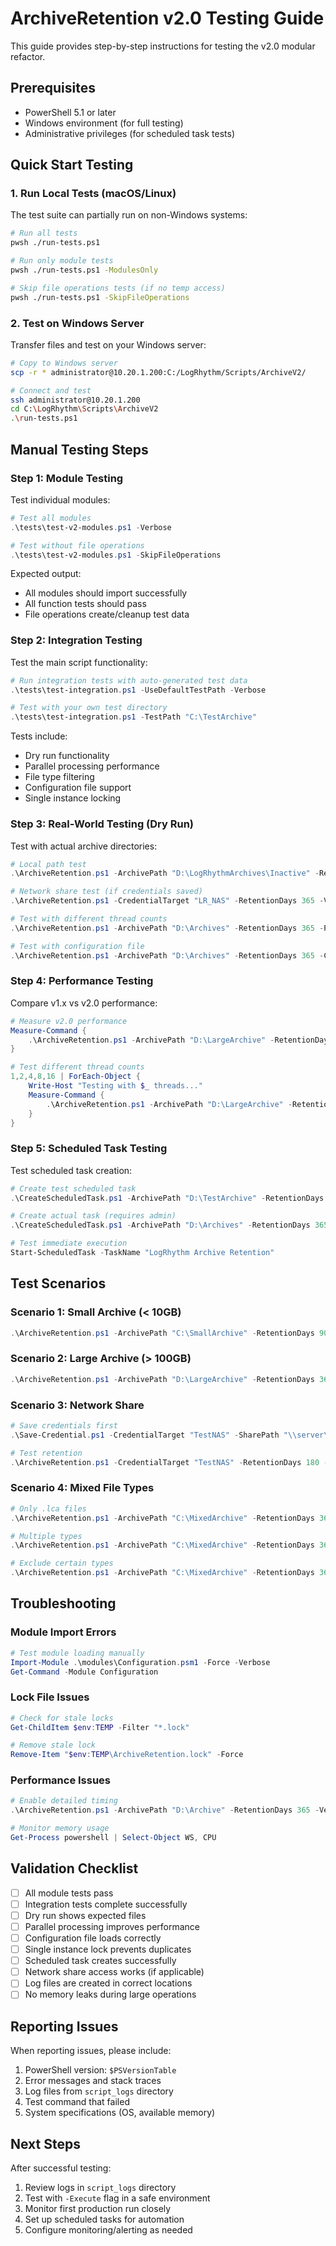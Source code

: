 # ArchiveRetention v2.0 Testing Guide

This guide provides step-by-step instructions for testing the v2.0 modular refactor.

## Prerequisites

- PowerShell 5.1 or later
- Windows environment (for full testing)
- Administrative privileges (for scheduled task tests)

## Quick Start Testing

### 1. Run Local Tests (macOS/Linux)

The test suite can partially run on non-Windows systems:

```bash
# Run all tests
pwsh ./run-tests.ps1

# Run only module tests
pwsh ./run-tests.ps1 -ModulesOnly

# Skip file operations tests (if no temp access)
pwsh ./run-tests.ps1 -SkipFileOperations
```

### 2. Test on Windows Server

Transfer files and test on your Windows server:

```bash
# Copy to Windows server
scp -r * administrator@10.20.1.200:C:/LogRhythm/Scripts/ArchiveV2/

# Connect and test
ssh administrator@10.20.1.200
cd C:\LogRhythm\Scripts\ArchiveV2
.\run-tests.ps1
```

## Manual Testing Steps

### Step 1: Module Testing

Test individual modules:

```powershell
# Test all modules
.\tests\test-v2-modules.ps1 -Verbose

# Test without file operations
.\tests\test-v2-modules.ps1 -SkipFileOperations
```

Expected output:
- All modules should import successfully
- All function tests should pass
- File operations create/cleanup test data

### Step 2: Integration Testing

Test the main script functionality:

```powershell
# Run integration tests with auto-generated test data
.\tests\test-integration.ps1 -UseDefaultTestPath -Verbose

# Test with your own test directory
.\tests\test-integration.ps1 -TestPath "C:\TestArchive"
```

Tests include:
- Dry run functionality
- Parallel processing performance
- File type filtering
- Configuration file support
- Single instance locking

### Step 3: Real-World Testing (Dry Run)

Test with actual archive directories:

```powershell
# Local path test
.\ArchiveRetention.ps1 -ArchivePath "D:\LogRhythmArchives\Inactive" -RetentionDays 365 -Verbose

# Network share test (if credentials saved)
.\ArchiveRetention.ps1 -CredentialTarget "LR_NAS" -RetentionDays 365 -Verbose

# Test with different thread counts
.\ArchiveRetention.ps1 -ArchivePath "D:\Archives" -RetentionDays 365 -ParallelThreads 8

# Test with configuration file
.\ArchiveRetention.ps1 -ArchivePath "D:\Archives" -RetentionDays 365 -ConfigFile ".\config\archive-retention-config.json"
```

### Step 4: Performance Testing

Compare v1.x vs v2.0 performance:

```powershell
# Measure v2.0 performance
Measure-Command {
    .\ArchiveRetention.ps1 -ArchivePath "D:\LargeArchive" -RetentionDays 365 -ParallelThreads 8
}

# Test different thread counts
1,2,4,8,16 | ForEach-Object {
    Write-Host "Testing with $_ threads..."
    Measure-Command {
        .\ArchiveRetention.ps1 -ArchivePath "D:\LargeArchive" -RetentionDays 365 -ParallelThreads $_
    }
}
```

### Step 5: Scheduled Task Testing

Test scheduled task creation:

```powershell
# Create test scheduled task
.\CreateScheduledTask.ps1 -ArchivePath "D:\TestArchive" -RetentionDays 180 -TaskName "TEST_ArchiveRetention" -WhatIf

# Create actual task (requires admin)
.\CreateScheduledTask.ps1 -ArchivePath "D:\Archives" -RetentionDays 365 -Schedule Weekly -DaysOfWeek Sunday,Wednesday

# Test immediate execution
Start-ScheduledTask -TaskName "LogRhythm Archive Retention"
```

## Test Scenarios

### Scenario 1: Small Archive (< 10GB)
```powershell
.\ArchiveRetention.ps1 -ArchivePath "C:\SmallArchive" -RetentionDays 90 -ParallelThreads 2 -Verbose
```

### Scenario 2: Large Archive (> 100GB)
```powershell
.\ArchiveRetention.ps1 -ArchivePath "D:\LargeArchive" -RetentionDays 365 -ParallelThreads 8 -Verbose
```

### Scenario 3: Network Share
```powershell
# Save credentials first
.\Save-Credential.ps1 -CredentialTarget "TestNAS" -SharePath "\\server\archive" -SkipValidation

# Test retention
.\ArchiveRetention.ps1 -CredentialTarget "TestNAS" -RetentionDays 180 -ParallelThreads 4
```

### Scenario 4: Mixed File Types
```powershell
# Only .lca files
.\ArchiveRetention.ps1 -ArchivePath "C:\MixedArchive" -RetentionDays 365 -IncludeFileTypes @('.lca')

# Multiple types
.\ArchiveRetention.ps1 -ArchivePath "C:\MixedArchive" -RetentionDays 365 -IncludeFileTypes @('.lca', '.log', '.txt')

# Exclude certain types
.\ArchiveRetention.ps1 -ArchivePath "C:\MixedArchive" -RetentionDays 365 -ExcludeFileTypes @('.tmp', '.temp')
```

## Troubleshooting

### Module Import Errors
```powershell
# Test module loading manually
Import-Module .\modules\Configuration.psm1 -Force -Verbose
Get-Command -Module Configuration
```

### Lock File Issues
```powershell
# Check for stale locks
Get-ChildItem $env:TEMP -Filter "*.lock"

# Remove stale lock
Remove-Item "$env:TEMP\ArchiveRetention.lock" -Force
```

### Performance Issues
```powershell
# Enable detailed timing
.\ArchiveRetention.ps1 -ArchivePath "D:\Archive" -RetentionDays 365 -Verbose

# Monitor memory usage
Get-Process powershell | Select-Object WS, CPU
```

## Validation Checklist

- [ ] All module tests pass
- [ ] Integration tests complete successfully
- [ ] Dry run shows expected files
- [ ] Parallel processing improves performance
- [ ] Configuration file loads correctly
- [ ] Single instance lock prevents duplicates
- [ ] Scheduled task creates successfully
- [ ] Network share access works (if applicable)
- [ ] Log files are created in correct locations
- [ ] No memory leaks during large operations

## Reporting Issues

When reporting issues, please include:

1. PowerShell version: `$PSVersionTable`
2. Error messages and stack traces
3. Log files from `script_logs` directory
4. Test command that failed
5. System specifications (OS, available memory)

## Next Steps

After successful testing:

1. Review logs in `script_logs` directory
2. Test with `-Execute` flag in a safe environment
3. Monitor first production run closely
4. Set up scheduled tasks for automation
5. Configure monitoring/alerting as needed 